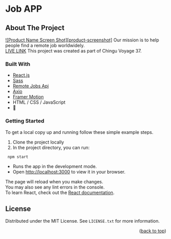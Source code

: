 # Job APP

<!-- ABOUT THE PROJECT -->

## About The Project

[![Product Name Screen Shot][product-screenshot]](https://example.com)
Our mission is to help people find a remote job worldwidely.\
[LIVE LINK](https://acareer.netlify.app/)
This project was created as part of Chingu Voyage 37.

### Built With

- [React.js](https://reactjs.org/)
- [Sass](https://sass-lang.com/)
- [Remote Jobs Api](https://github.com/remotive-io/remote-jobs-api)
- [Axio](https://axios-http.com/docs/intro)
- [Framer Motion](https://www.framer.com/motion/)
- HTML / CSS / JavaScript
- 💜
<!-- GETTING STARTED -->

### Getting Started

To get a local copy up and running follow these simple example steps.

1. Clone the project locally
2. In the project directory, you can run:

```sh
 npm start
```

- Runs the app in the development mode.
- Open [http://localhost:3000](http://localhost:3000) to view it in your browser.

The page will reload when you make changes.\
You may also see any lint errors in the console.\
To learn React, check out the [React documentation](https://reactjs.org/).

<!-- LICENSE -->

## License

Distributed under the MIT License. See `LICENSE.txt` for more information.

<p align="right">(<a href="#top">back to top</a>)</p>
